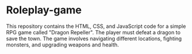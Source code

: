 # Roleplay-game
This repository contains the HTML, CSS, and JavaScript code for a simple RPG game called "Dragon Repeller". The player must defeat a dragon to save the town. The game involves navigating different locations, fighting monsters, and upgrading weapons and health.
